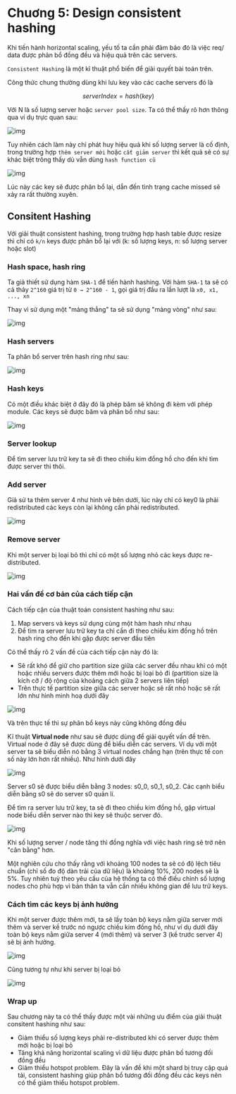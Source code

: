 # Chuơng 5: Design consistent hashing

Khi tiến hành horizontal scaling, yếu tố ta cần phải đảm bảo đó là việc req/ data được phân bổ đồng đều và hiệu quả trên các servers.

`Consistent Hashing` là một kĩ thuật phổ biến để giải quyết bài toán trên.

Công thức chung thường dùng khi lưu key vào các cache servers đó là

```math
serverIndex = hash(key) % N
```

Với N là số lượng server hoặc `server pool size`. Ta có thể thấy rõ hơn thông qua ví dụ trực quan sau:

![img](https://user-images.githubusercontent.com/15076665/182862715-5d2cb1a5-9636-4461-bf08-c90f1a774d5f.png)

Tuy nhiên cách làm này chỉ phát huy hiệu quả khi số lượng server là cố định, trong trường hợp `thêm server mới` hoặc `cắt giảm server` thì kết quả sẽ có sự khác biệt trông thấy dù vẫn dùng `hash function cũ`

![img](https://user-images.githubusercontent.com/15076665/182863183-b4181ba7-5b43-4a27-b0be-ce1097214bad.png)

Lúc này các key sẽ được phân bổ lại, dẫn đến tình trạng cache missed sẽ xảy ra rất thường xuyên.

## Consitent Hashing

Với giải thuật consistent hashing, trong trường hợp hash table được resize thì chỉ có `k/n` keys được phân bổ lại với (k: số lượng keys, n: số lượng server hoặc slot)

### Hash space, hash ring

Ta giả thiết sử dụng hàm `SHA-1` để tiến hành hashing. Với hàm `SHA-1` ta sẽ có cả thảy `2^160` giá trị từ `0 → 2^160 - 1`, gọi giá trị đầu ra lần lượt là `x0, x1, ..., xn`

Thay vì sử dụng một "mảng thẳng" ta sẽ sử dụng "mảng vòng" như sau:

![img](https://user-images.githubusercontent.com/15076665/182865654-48676c84-e619-4f3b-a59b-028d35a1f659.png)

### Hash servers

Ta phân bổ server trên hash ring như sau:

![img](https://user-images.githubusercontent.com/15076665/182865892-31641e95-1749-4c57-b829-214b64508e5b.png)

### Hash keys

Có một điều khác biệt ở đây đó là phép băm sẽ không đi kèm với phép module. Các keys sẽ được băm và phân bổ như sau:

![img](https://user-images.githubusercontent.com/15076665/183251559-de4af599-2a85-4e16-a860-9faf6086a8ef.png)

### Server lookup

Để tìm server lưu trữ key ta sẽ đi theo chiều kim đồng hồ cho đến khi tìm được server thì thôi.

### Add server

Giả sử ta thêm server 4 như hình vẽ bên dưới, lúc này chỉ có key0 là phải redistributed các keys còn lại không cần phải redistributed.

![img](https://user-images.githubusercontent.com/15076665/183251768-90449843-a72d-415c-95ee-56d5de10f982.png)

### Remove server

Khi một server bị loại bỏ thì chỉ có một số lượng nhỏ các keys được re-distributed.

![img](https://user-images.githubusercontent.com/15076665/183251844-81881b57-6219-4370-8483-2fc871fd2280.png)

### Hai vấn đề cơ bản của cách tiếp cận

Cách tiếp cận của thuật toán consistent hashing như sau:

1. Map servers và keys sử dụng cùng một hàm hash như nhau
2. Để tìm ra server lưu trữ key ta chỉ cần đi theo chiều kim đồng hồ trên hash ring cho đến khi gặp được server đầu tiên

Có thể thấy rõ 2 vấn đề của cách tiếp cận này đó là:

- Sẽ rất khó để giữ cho partition size giữa các server đều nhau khi có một hoặc nhiều servers được thêm mới hoặc bị loại bỏ đi (partition size là kích cỡ / độ rộng của khoảng cách giữa 2 servers liên tiếp)
- Trên thực tế partition size giữa các server hoặc sẽ rất nhỏ hoặc sẽ rất lớn như hình minh hoạ dưới đây

![img](https://user-images.githubusercontent.com/15076665/183252046-9cba50c6-2109-4cee-8a39-0658ba9033b2.png)

Và trên thực tế thì sự phân bổ keys này cũng không đồng đều

Kĩ thuật **Virtual node** như sau sẽ được dùng để giải quyết vấn đề trên.
Virtual node ở đây sẽ được dùng để biểu diễn các servers. Ví dụ với một server ta sẽ biểu diễn nó bằng 3 virtual nodes chẳng hạn (trên thực tế con số này lớn hơn rất nhiều). Như hình dưới đây

![img](https://user-images.githubusercontent.com/15076665/183252285-e420c442-840d-4f12-bd00-99ddc746b0b1.png)

Server s0 sẽ được biểu diễn bằng 3 nodes: s0_0, s0_1, s0_2. Các cạnh biểu diễn bằng s0 sẽ do server s0 quản lí.

Để tìm ra server lưu trữ key, ta sẽ đi theo chiều kim đồng hồ, gặp virtual node biểu diễn server nào thì key sẽ thuộc server đó.

![img](https://user-images.githubusercontent.com/15076665/183252448-ed1aafdb-6b1c-4d61-8880-076d70202c01.png)

Khi số lượng server / node tăng thì đồng nghĩa với việc hash ring sẽ trở nên "cân bằng" hơn.

Một nghiên cứu cho thấy rằng với khoảng 100 nodes ta sẽ có độ lệch tiêu chuẩn (chỉ số đo độ dàn trải của dữ liệu) là khoảng 10%, 200 nodes sẽ là 5%. Tuy nhiên tuỳ theo yêu cầu của hệ thống ta có thể điều chỉnh số lượng nodes cho phù hợp vì bản thân ta vẫn cần nhiều không gian để lưu trữ keys.

### Cách tìm các keys bị ảnh hưởng

Khi một server được thêm mới, ta sẽ lấy toàn bộ keys nằm giữa server mới thêm và server kề trước nó ngược chiều kim đồng hồ, như ví dụ dưới đây toàn bộ keys nằm giữa server 4 (mới thêm) và server 3 (kề trước server 4) sẽ bị ảnh hưởng.

![img](https://user-images.githubusercontent.com/15076665/183252753-c01210f8-0e0b-481b-ab17-b0ed2b1d3b48.png)

Cũng tương tự như khi server bị loại bỏ

![img](https://user-images.githubusercontent.com/15076665/183252797-5370bd33-acd2-4adc-a32a-daae9ddc1dec.png)

### Wrap up

Sau chương này ta có thể thấy được một vài những ưu điểm của giải thuật consitent hashing như sau:

- Giảm thiểu số lượng keys phải re-distributed khi có server được thêm mới hoặc bị loại bỏ
- Tăng khả năng horizontal scaling vì dữ liệu được phân bố tương đối đồng đều
- Giảm thiểu hotspot problem. Đây là vấn đề khi một shard bị truy cập quá tải, consistent hashing giúp phân bổ tương đối đồng đều các keys nên có thể giảm thiểu hotspot problem.
